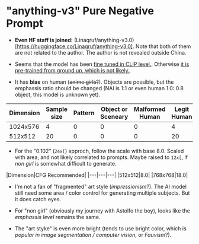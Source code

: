 # "anything-v3" Pure Negative Prompt #

- **Even HF staff is joined:** (Linaqruf/anything-v3.0)[https://huggingface.co/Linaqruf/anything-v3.0]. Note that both of them are not related to the author. The author is not revealed outside China.

- Seems that the model has been [fine tuned in CLIP level.](https://towardsdatascience.com/how-to-train-your-clip-45a451dcd303). Otherwise [it is pre-trained from ground up, which is not likely.](https://wandb.ai/capecape/train_sd/reports/How-to-Train-a-Conditional-Diffusion-Model-from-Scratch--VmlldzoyNzIzNTQ1).
- It has **bias** on human (~~anime girls?~~). Objects are possible, but the emphassis ratio should be changed (NAI is 1:1 or even human 1.0: 0.8 object, this model is unknown yet).

|Dimension|Sample size|Pattern|Object or Sceneary|Malformed Human|Legit Human|Body shape|
|---|---|---|---|---|---|---|
|1024x576|4|0|0|0|4|Normal|
|512x512|20|0|0|0|20|Normal|

- For the "0.102" (`24x[`) approch, follow the scale with base 8.0. Scaled with area, and not likely correlated to prompts. Maybe raised to `12x[`, if *non girl* is somewhat difficult to generate.

|Dimension|CFG Recommended|
|---|---|---|
|512x512|8.0|
|768x768|18.0|

- I'm not a fan of "fragmented" art style (*impressionism*?). The AI model still need some area / color control for generating multiple subjects. But it does catch eyes.

- For "non girl" (obviously my journey with Astolfo the boy), looks like the *emphassis level* remains the same. 
- The "art styke" is even more bright (tends to use bright color, which is *popular in image segmentation / computer vision*, or *Fauvism*?).